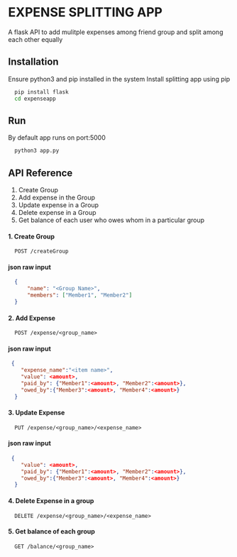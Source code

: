 
# EXPENSE SPLITTING APP

A flask API to add mulitple expenses among friend group and split among each other equally


## Installation

Ensure python3 and pip installed in the system
Install splitting app using pip

```bash
  pip install flask
  cd expenseapp
```

## Run 

By default app runs on port:5000

```bash
  python3 app.py
```
    
## API Reference


1. Create Group 
2. Add expense in the Group
3. Update expense in  a Group
4. Delete expense in  a Group
5. Get balance of each user who owes whom in a particular group

#### 1. Create Group

```http
  POST /createGroup
```
#### json raw input
```JSON
  { 
      "name": "<Group Name>",
      "members": ["Member1", "Member2"]
  }
```


#### 2. Add Expense

```http
  POST /expense/<group_name>
```
#### json raw input
```JSON
 {
    "expense_name":"<item name>",
    "value": <amount>,
    "paid_by": {"Member1":<amount>, "Member2":<amount>},
    "owed_by":{"Member3":<amount>, "Member4":<amount>}
  }
```
#### 3. Update Expense

```http
  PUT /expense/<group_name>/<expense_name>
```
#### json raw input
```JSON
 {
    "value": <amount>,
    "paid_by": {"Member1":<amount>, "Member2":<amount>},
    "owed_by":{"Member3":<amount>, "Member4":<amount>}
  }
```
#### 4. Delete Expense in a group

```http
  DELETE /expense/<group_name>/<expense_name>
```
#### 5. Get balance of each group

```http
  GET /balance/<group_name>
```




